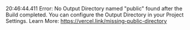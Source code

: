 20:46:44.411  	Error: No Output Directory named "public" found after the Build completed. You can configure the Output Directory in your Project Settings. Learn More: https://vercel.link/missing-public-directory